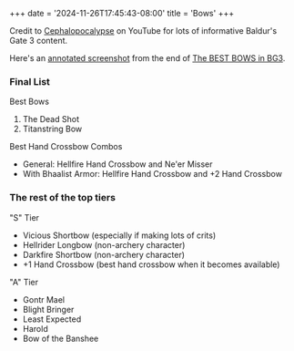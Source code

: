 +++
date = '2024-11-26T17:45:43-08:00'
title = 'Bows'
+++


Credit to [Cephalopocalypse](https://www.youtube.com/@Cephalopocalypse) on YouTube for lots of informative Baldur's Gate 3 content.

Here's an [annotated screenshot](Cephalopocalypse%20final%20bows%20annotated.png) from the end of [The BEST BOWS in BG3](https://www.youtube.com/watch?v=otTGzNc4xXw).

### Final List

Best Bows

1. The Dead Shot
1. Titanstring Bow

Best Hand Crossbow Combos

* General: Hellfire Hand Crossbow and Ne'er Misser
* With Bhaalist Armor: Hellfire Hand Crossbow and +2 Hand Crossbow

### The rest of the top tiers

"S" Tier

* Vicious Shortbow (especially if making lots of crits)
* Hellrider Longbow (non-archery character)
* Darkfire Shortbow (non-archery character)
* +1 Hand Crossbow (best hand crossbow when it becomes available)

"A" Tier

* Gontr Mael
* Blight Bringer
* Least Expected
* Harold
* Bow of the Banshee
